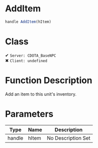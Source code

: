 # AddItem
```js	
handle AddItem(hItem)
```
# Class
✔ `Server: CDOTA_BaseNPC`  
✖ `Client: undefined`  

# Function Description
Add an item to this unit's inventory.
# Parameters
Type|Name|Description
--|--|--
handle|hItem|No Description Set
